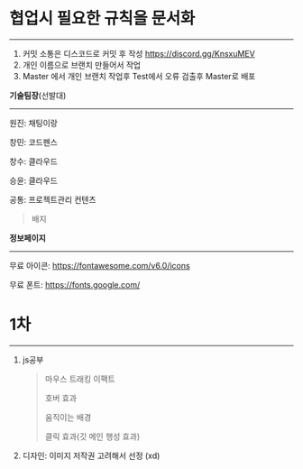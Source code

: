 







# 협업시 필요한 규칙을 문서화

---

1. 커밋 소통은 디스코드로 커밋 후 작성 https://discord.gg/KnsxuMEV
2. 개인 이름으로 브랜치 만들어서 작업
3. Master 에서 개인 브랜치 작업후 Test에서 오류 검출후 Master로 배포



**기술팀장**(선발대)

---

원진: 채팅이랑

창민: 코드펜스

창수: 클라우드

승윤:  클라우드

공통: 프로젝트관리 컨텐츠

> 배지
>
> 



**정보페이지**

---

무료 아이콘: https://fontawesome.com/v6.0/icons 

무료 폰트: https://fonts.google.com/



# 1차

---

1. js공부

   > 마우스 트래킹 이팩트
   >
   > 호버 효과
   >
   > 움직이는 배경
   >
   > 클릭 효과(깃 메인 행성 효과)

2. 디자인: 이미지 저작권 고려해서 선정 (xd)

   
